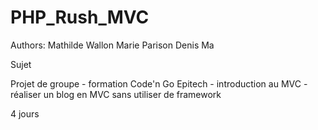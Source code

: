 # PHP_Rush_MVC

Authors:
Mathilde Wallon
Marie Parison
Denis Ma

Sujet

Projet de groupe - formation Code'n Go Epitech - introduction au MVC - réaliser un blog en MVC sans utiliser de framework

4 jours
